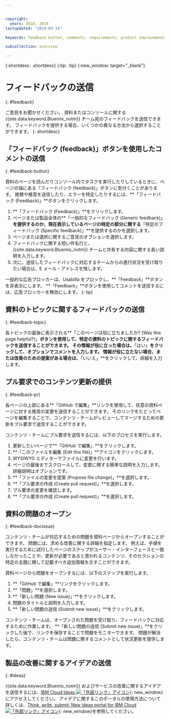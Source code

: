 ```yaml
---


copyright:
  years: 2018, 2019
lastupdated: "2019-03-14"

keywords: feedback button, comments, requirements, product improvements

subcollection: overview

---
```


{:shortdesc: .shortdesc}
{:tip: .tip}
{:new_window: target="_blank"}

# フィードバックの送信
{: #feedback}

ご意見をお聞かせください。 資料またはコンソールに関する {{site.data.keyword.Bluemix_notm}} チーム宛のフィードバックを送信できます。 フィードバックを提供する場合、いくつかの異なる方法から選択することができます。
{: shortdesc}

## 「フィードバック (feedback)」ボタンを使用したコメントの送信
{: #feedback-button}

資料のページを読んだりコンソール内でタスクを実行したりしているときに、ページの端にある「フィードバック (feedback)」ボタンに気付くことがあります。 絶賛や推奨を送信したり、エラーを特定したりするには、**「フィードバック (Feedback)」**ボタンをクリックします。

1. **「フィードバック (Feedback)」**をクリックします。
2. ページまたは製品全体の**「一般的なフィードバック (Generic feedback)」**を提供するのか、現在表示しているページの特定の部分に関する**「特定のフィードバック (Specific feedback)」**を提供するのかを選択します。
3. ページまたは選択に関するご意見のオプションを選択します。
4. フィードバックに関する短い件名行と、{{site.data.keyword.Bluemix_notm}} チームと共有する内容に関する長い説明を入力します。
5. 次に、送信したフィードバックに対応するチームからの進行状況を受け取りたい場合は、E メール・アドレスを残します。

一般的な広告ブロッカーは、Usabilla をブロックし、**「Feedback」**ボタンを非表示にします。 **「Feedback」**ボタンを使用してコメントを送信するには、広告ブロッカーを無効にします。
{: tip}

## 資料のトピックに関するフィードバックの送信
{: #feedback-topic}

各トピックの最後に表示される**「このページは役に立ちましたか? (Was this page helpful?)」**ボタンを使用して、特定の資料のトピックに関するフィードバックを送信することができます。 その情報が役に立った場合は、**「はい」**をクリックして、オプションでコメントを入力します。 情報が役に立たない場合、または改善のための提案がある場合は、**「いいえ」**をクリックして、詳細を入力します。  

## プル要求でのコンテンツ更新の提供
{: #feedback-pr}

各ページの上部にある**「GitHub で編集」**リンクを使用して、任意の資料ページに対する推奨の変更を送信することができます。 そのリンクをたどってページを編集することで、コンテンツ・チームがレビューしてマージするための更新をプル要求で送信することができます。 

コンテンツ・チームにプル要求を送信するには、以下のプロセスを実行します。

1. 更新したいページで**「GitHub で編集」**をクリックします。
2. **「このファイルを編集 (Edit this file)」**アイコンをクリックします。
3. WYSIWYG エディターでファイルに変更を行います。
4. ページの最後までスクロールして、変更に関する簡単な説明を入力します。 詳細説明はオプションです。
5. **「ファイルの変更を提案 (Propose file change)」**を選択します。
6. **「プル要求の作成 (Create pull request)」**を選択します。
7. プル要求の変更を確認します。
8. **「プル要求の作成 (Create pull request)」**を選択します。 

## 資料の問題のオープン
{: #feedback-docissue}

コンテンツ・チームが対応するための問題を資料ページからオープンすることができます。 問題には、求める改善に関する詳細を指定します。 例えば、手順を実行するために試行したページのステップがユーザー・インターフェースと一致しなかったことや、更新が必要であると思われるコンテンツ、そのセクションの特定の主題に関して記載すべき追加情報を示すことができます。

資料ページから問題をオープンするには、以下のステップを実行します。

1. **「GitHub で編集」**リンクをクリックします。
2. **「問題」**を選択します。
3. **「新しい問題 (New issue)」**をクリックします。
4. 問題のタイトルと説明を入力します。
5. **「新しい問題の送信 (Submit new issue)」**をクリックします。 

コンテンツ・チームは、オープンされた問題を受け取り、フィードバックに対応するために作業します。 **「新しい問題の送信 (Submit new issue)」**をクリックした後で、リンクを保存することで問題をモニターできます。 問題が解決したら、コンテンツ・チームは問題に関するコメントとして状況更新を提供します。

## 製品の改善に関するアイデアの送信
{: #ideas}

{{site.data.keyword.Bluemix_notm}} およびサービスの改善に関するアイデアを送信するには、[IBM Cloud Ideas ![「外部リンク」アイコン](../icons/launch-glyph.svg)](https://ibmcloud.ideas.aha.io){: new_window} にアクセスしてください。 アイデアに関するこのポータルの使用方法について詳しくは、[Think, write, submit: New ideas portal for IBM Cloud ![「外部リンク」アイコン](../icons/launch-glyph.svg)](https://developer.ibm.com/bluemix/2016/10/05/think-write-submit/){: new_window}を参照してください。

